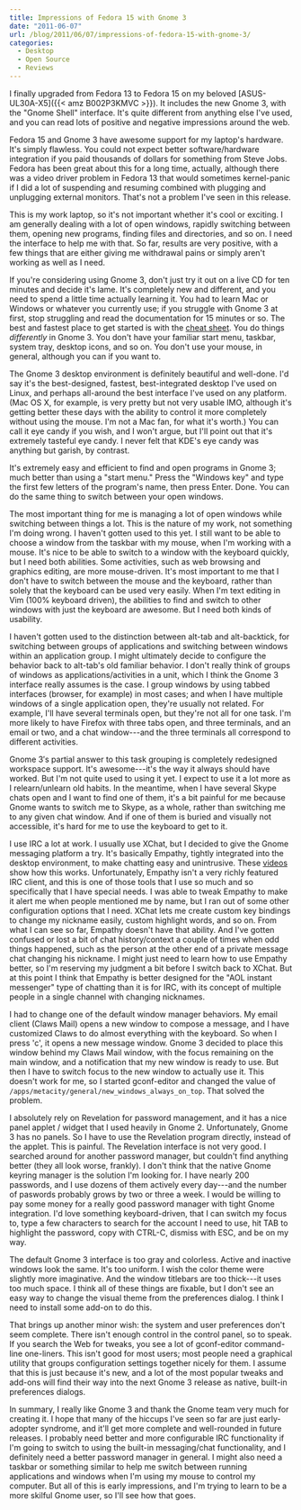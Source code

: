```yaml
---
title: Impressions of Fedora 15 with Gnome 3
date: "2011-06-07"
url: /blog/2011/06/07/impressions-of-fedora-15-with-gnome-3/
categories:
  - Desktop
  - Open Source
  - Reviews
---
```

I finally upgraded from Fedora 13 to Fedora 15 on my beloved [ASUS-UL30A-X5]({{< amz B002P3KMVC >}}). It includes the new Gnome 3, with the "Gnome Shell" interface. It's quite different from anything else I've used, and you can read lots of positive and negative impressions around the web.

Fedora 15 and Gnome 3 have awesome support for my laptop's hardware. It's simply flawless. You could not expect better software/hardware integration if you paid thousands of dollars for something from Steve Jobs. Fedora has been great about this for a long time, actually, although there was a video driver problem in Fedora 13 that would sometimes kernel-panic if I did a lot of suspending and resuming combined with plugging and unplugging external monitors. That's not a problem I've seen in this release.

This is my work laptop, so it's not important whether it's cool or exciting. I am generally dealing with a lot of open windows, rapidly switching between them, opening new programs, finding files and directories, and so on. I need the interface to help me with that. So far, results are very positive, with a few things that are either giving me withdrawal pains or simply aren't working as well as I need.

If you're considering using Gnome 3, don't just try it out on a live CD for ten minutes and decide it's lame. It's completely new and different, and you need to spend a little time actually learning it. You had to learn Mac or Windows or whatever you currently use; if you struggle with Gnome 3 at first, stop struggling and read the documentation for 15 minutes or so. The best and fastest place to get started is with the [cheat sheet](https://live.gnome.org/GnomeShell/CheatSheet). You do things *differently* in Gnome 3. You don't have your familiar start menu, taskbar, system tray, desktop icons, and so on. You don't use your mouse, in general, although you can if you want to.

The Gnome 3 desktop environment is definitely beautiful and well-done. I'd say it's the best-designed, fastest, best-integrated desktop I've used on Linux, and perhaps all-around the best interface I've used on any platform. (Mac OS X, for example, is very pretty but not very usable IMO, although it's getting better these days with the ability to control it more completely without using the mouse. I'm not a Mac fan, for what it's worth.) You can call it eye candy if you wish, and I won't argue, but I'll point out that it's extremely tasteful eye candy. I never felt that KDE's eye candy was anything but garish, by contrast.

It's extremely easy and efficient to find and open programs in Gnome 3; much better than using a "start menu." Press the "Windows key" and type the first few letters of the program's name, then press Enter. Done. You can do the same thing to switch between your open windows.

The most important thing for me is managing a lot of open windows while switching between things a lot. This is the nature of my work, not something I'm doing wrong. I haven't gotten used to this yet. I still want to be able to choose a window from the taskbar with my mouse, when I'm working with a mouse. It's nice to be able to switch to a window with the keyboard quickly, but I need both abilities. Some activities, such as web browsing and graphics editing, are more mouse-driven. It's most important to me that I don't have to switch between the mouse and the keyboard, rather than solely that the keyboard can be used very easily. When I'm text editing in Vim (100% keyboard driven), the abilities to find and switch to other windows with just the keyboard are awesome. But I need both kinds of usability.

I haven't gotten used to the distinction between alt-tab and alt-backtick, for switching between groups of applications and switching between windows within an application group. I might ultimately decide to configure the behavior back to alt-tab's old familiar behavior. I don't really think of groups of windows as applications/activities in a unit, which I think the Gnome 3 interface really assumes is the case. I group windows by using tabbed interfaces (browser, for example) in most cases; and when I have multiple windows of a single application open, they're usually not related. For example, I'll have several terminals open, but they're not all for one task. I'm more likely to have Firefox with three tabs open, and three terminals, and an email or two, and a chat window---and the three terminals all correspond to different activities.

Gnome 3&#8242;s partial answer to this task grouping is completely redesigned workspace support. It's awesome---it's the way it always should have worked. But I'm not quite used to using it yet. I expect to use it a lot more as I relearn/unlearn old habits. In the meantime, when I have several Skype chats open and I want to find one of them, it's a bit painful for me because Gnome wants to switch me to Skype, as a whole, rather than switching me to any given chat window. And if one of them is buried and visually not accessible, it's hard for me to use the keyboard to get to it.

I use IRC a lot at work. I usually use XChat, but I decided to give the Gnome messaging platform a try. It's basically Empathy, tightly integrated into the desktop environment, to make chatting easy and unintrusive. These [videos](http://www.gnome.org/gnome-3/) show how this works. Unfortunately, Empathy isn't a very richly featured IRC client, and this is one of those tools that I use so much and so specifically that I have special needs. I was able to tweak Empathy to make it alert me when people mentioned me by name, but I ran out of some other configuration options that I need. XChat lets me create custom key bindings to change my nickname easily, custom highlight words, and so on. From what I can see so far, Empathy doesn't have that ability. And I've gotten confused or lost a bit of chat history/context a couple of times when odd things happened, such as the person at the other end of a private message chat changing his nickname. I might just need to learn how to use Empathy better, so I'm reserving my judgment a bit before I switch back to XChat. But at this point I think that Empathy is better designed for the "AOL instant messenger" type of chatting than it is for IRC, with its concept of multiple people in a single channel with changing nicknames.

I had to change one of the default window manager behaviors. My email client (Claws Mail) opens a new window to compose a message, and I have customized Claws to do almost everything with the keyboard. So when I press 'c', it opens a new message window. Gnome 3 decided to place this window behind my Claws Mail window, with the focus remaining on the main window, and a notification that my new window is ready to use. But then I have to switch focus to the new window to actually use it. This doesn't work for me, so I started gconf-editor and changed the value of `/apps/metacity/general/new_windows_always_on_top`. That solved the problem.

I absolutely rely on Revelation for password management, and it has a nice panel applet / widget that I used heavily in Gnome 2. Unfortunately, Gnome 3 has no panels. So I have to use the Revelation program directly, instead of the applet. This is painful. The Revelation interface is not very good. I searched around for another password manager, but couldn't find anything better (they all look worse, frankly). I don't think that the native Gnome keyring manager is the solution I'm looking for. I have nearly 200 passwords, and I use dozens of them actively every day---and the number of paswords probably grows by two or three a week. I would be willing to pay some money for a really good password manager with tight Gnome integration. I'd love something keyboard-driven, that I can switch my focus to, type a few characters to search for the account I need to use, hit TAB to highlight the password, copy with CTRL-C, dismiss with ESC, and be on my way.

The default Gnome 3 interface is too gray and colorless. Active and inactive windows look the same. It's too uniform. I wish the color theme were slightly more imaginative. And the window titlebars are too thick---it uses too much space. I think all of these things are fixable, but I don't see an easy way to change the visual theme from the preferences dialog. I think I need to install some add-on to do this.

That brings up another minor wish: the system and user preferences don't seem complete. There isn't enough control in the control panel, so to speak. If you search the Web for tweaks, you see a lot of gconf-editor command-line one-liners. This isn't good for most users; most people need a graphical utility that groups configuration settings together nicely for them. I assume that this is just because it's new, and a lot of the most popular tweaks and add-ons will find their way into the next Gnome 3 release as native, built-in preferences dialogs.

In summary, I really like Gnome 3 and thank the Gnome team very much for creating it. I hope that many of the hiccups I've seen so far are just early-adopter syndrome, and it'll get more complete and well-rounded in future releases. I probably need better and more configurable IRC functionality if I'm going to switch to using the built-in messaging/chat functionality, and I definitely need a better password manager in general. I might also need a taskbar or something similar to help me switch between running applications and windows when I'm using my mouse to control my computer. But all of this is early impressions, and I'm trying to learn to be a more skilful Gnome user, so I'll see how that goes.


